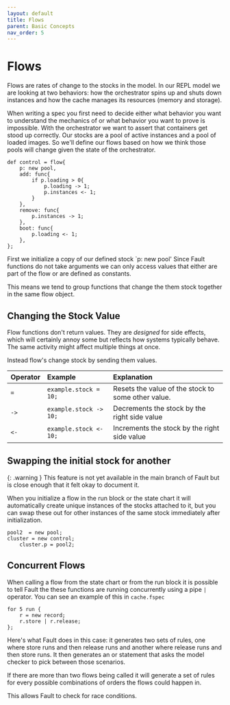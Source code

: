 ```yaml
---
layout: default
title: Flows
parent: Basic Concepts
nav_order: 5
---
```

# Flows

Flows are rates of change to the stocks in the model. In our REPL model we are looking at two behaviors: how the orchestrator spins up and shuts down instances and how the cache manages its resources (memory and storage).

When writing a spec you first need to decide either what behavior you want to understand the mechanics of or what behavior you want to prove is impossible. With the orchestrator we want to assert that containers get stood up correctly. Our stocks are a pool of active instances and a pool of loaded images. So we'll define our flows based on how we think those pools will change given the state of the orchestrator.

```
def control = flow{
    p: new pool,
    add: func{
        if p.loading > 0{
            p.loading -> 1;
            p.instances <- 1;
        }
    },
    remove: func{
        p.instances -> 1;
    },
    boot: func{
        p.loading <- 1;
    },
};
```

First we initialize a copy of our defined stock `p: new pool' Since Fault functions do not take arguments we can only access values that either are part of the flow or are defined as constants.

This means we tend to group functions that change the them stock together in the same flow object.

## Changing the Stock Value
Flow functions don't return values. They are _designed_ for side effects, which will certainly annoy some but reflects how systems typically behave. The same activity might affect multiple things at once.

Instead flow's change stock by sending them values.


| Operator | Example | Explanation |
| :----- | :----- | :------|
| `=` | `example.stock = 10;` | Resets the value of the stock to some other value. |
| `->` |  `example.stock -> 10;` | Decrements the stock by the right side value |
| `<-` |`example.stock <- 10;` | Increments the stock by the right side value|

## Swapping the initial stock for another

{: .warning }
This feature is not yet available in the main branch of Fault but is close enough that it felt okay to document it.

When you initialize a flow in the run block or the state chart it will automatically create unique instances of the stocks attached to it, but you can swap these out for other instances of the same stock immediately after initialization.

```
pool2  = new pool;
cluster = new control;
    cluster.p = pool2;
```

## Concurrent Flows
When calling a flow from the state chart or from the run block it is possible to tell Fault the these functions are running concurrently using a pipe `|` operator. You can see an example of this in `cache.fspec`

```
for 5 run {
    r = new record;
    r.store | r.release;
};
```

Here's what Fault does in this case: it generates two sets of rules, one where store runs and then release runs and another where release runs and then store runs. It then generates an or statement that asks the model checker to pick between those scenarios.

If there are more than two flows being called it will generate a set of rules for every possible combinations of orders the flows could happen in.

This allows Fault to check for race conditions.